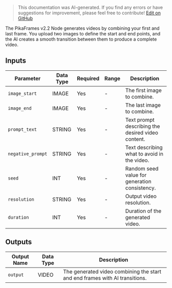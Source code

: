 > This documentation was AI-generated. If you find any errors or have suggestions for improvement, please feel free to contribute! [Edit on GitHub](https://github.com/Comfy-Org/embedded-docs/blob/main/comfyui_embedded_docs/docs/PikaStartEndFrameNode2_2/en.md)

The PikaFrames v2.2 Node generates videos by combining your first and last frame. You upload two images to define the start and end points, and the AI creates a smooth transition between them to produce a complete video.

## Inputs

| Parameter | Data Type | Required | Range | Description |
|-----------|-----------|----------|-------|-------------|
| `image_start` | IMAGE | Yes | - | The first image to combine. |
| `image_end` | IMAGE | Yes | - | The last image to combine. |
| `prompt_text` | STRING | Yes | - | Text prompt describing the desired video content. |
| `negative_prompt` | STRING | Yes | - | Text describing what to avoid in the video. |
| `seed` | INT | Yes | - | Random seed value for generation consistency. |
| `resolution` | STRING | Yes | - | Output video resolution. |
| `duration` | INT | Yes | - | Duration of the generated video. |

## Outputs

| Output Name | Data Type | Description |
|-------------|-----------|-------------|
| `output` | VIDEO | The generated video combining the start and end frames with AI transitions. |

